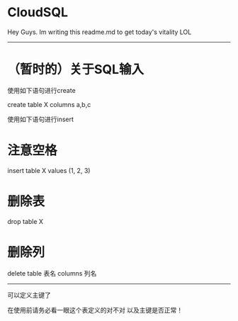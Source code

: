 # CloudSQL
  Hey Guys.
  Im writing this readme.md to get today's vitality LOL

________________________________________________________________
# （暂时的）关于SQL输入
使用如下语句进行create

create table X columns a,b,c

使用如下语句进行insert

# 注意空格
insert table X values (1, 2, 3)

# 删除表
drop table X

# 删除列
delete table 表名 columns 列名
________________________________________________________________
可以定义主键了

在使用前请务必看一眼这个表定义的对不对
以及主键是否正常！

